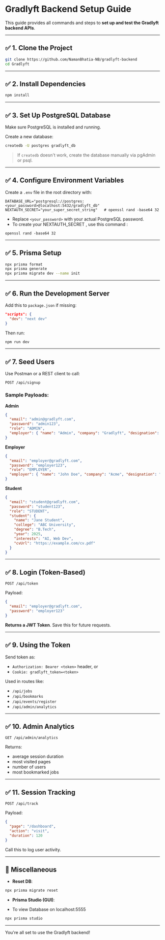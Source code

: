 # Gradlyft Backend Setup Guide

This guide provides all commands and steps to **set up and test the Gradlyft backend APIs**.

---

## ✅ 1. Clone the Project

```bash
git clone https://github.com/NamanBhatia-NB/gradlyft-backend
cd Gradlyft
```

---

## ✅ 2. Install Dependencies

```bash
npm install
```

---

## ✅ 3. Set Up PostgreSQL Database

Make sure PostgreSQL is installed and running.

Create a new database:

```bash
createdb -U postgres gradlyft_db
```

> If `createdb` doesn't work, create the database manually via pgAdmin or psql.

---

## ✅ 4. Configure Environment Variables

Create a `.env` file in the root directory with:

```env
DATABASE_URL="postgresql://postgres:<your_password>@localhost:5432/gradlyft_db"
NEXTAUTH_SECRET="your_super_secret_string"   # openssl rand -base64 32
```

- Replace `<your_password>` with your actual PostgreSQL password.
- To create your NEXTAUTH_SECRET , use this command :
```
openssl rand -base64 32
```
---

## ✅ 5. Prisma Setup

```bash
npx prisma format
npx prisma generate
npx prisma migrate dev --name init
```

---

## ✅ 6. Run the Development Server

Add this to `package.json` if missing:

```json
"scripts": {
  "dev": "next dev"
}
```

Then run:

```bash
npm run dev
```

---

## ✅ 7. Seed Users

Use Postman or a REST client to call:

```
POST /api/signup
```

### Sample Payloads:

**Admin**

```json
{
  "email": "admin@gradlyft.com",
  "password": "admin123",
  "role": "ADMIN",
  "employer": { "name": "Admin", "company": "Gradlyft", "designation": "CTO" }
}
```

**Employer**

```json
{
  "email": "employer@gradlyft.com",
  "password": "employer123",
  "role": "EMPLOYER",
  "employer": { "name": "John Doe", "company": "Acme", "designation": "Manager" }
}
```

**Student**

```json
{
  "email": "student@gradlyft.com",
  "password": "student123",
  "role": "STUDENT",
  "student": {
    "name": "Jane Student",
    "college": "ABC University",
    "degree": "B.Tech",
    "year": 2025,
    "interests": "AI, Web Dev",
    "cvUrl": "https://example.com/cv.pdf"
  }
}
```

---

## ✅ 8. Login (Token-Based)

```
POST /api/token
```

Payload:

```json
{
  "email": "employer@gradlyft.com",
  "password": "employer123"
}
```

**Returns a JWT Token**. Save this for future requests.

---

## ✅ 9. Using the Token

Send token as:

* `Authorization: Bearer <token>` header, or
* `Cookie: gradlyft_token=<token>`

Used in routes like:

* `/api/jobs`
* `/api/bookmarks`
* `/api/events/register`
* `/api/admin/analytics`

---

## ✅ 10. Admin Analytics

```
GET /api/admin/analytics
```

Returns:

* average session duration
* most visited pages
* number of users
* most bookmarked jobs

---

## ✅ 11. Session Tracking

```
POST /api/track
```

Payload:

```json
{
  "page": "/dashboard",
  "action": "visit",
  "duration": 120
}
```

Call this to log user activity.

---

## 🧩 Miscellaneous

* **Reset DB**:

```bash
npx prisma migrate reset
```

* **Prisma Studio (GUI)**:
- To view Database on localhost:5555
```bash
npx prisma studio
```

---

You're all set to use the Gradlyft backend!
